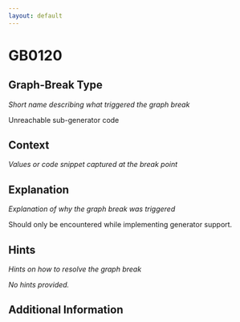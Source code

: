 ```yaml
---
layout: default
---
```

# GB0120

## Graph-Break Type
*Short name describing what triggered the graph break*

Unreachable sub-generator code

## Context
*Values or code snippet captured at the break point*



## Explanation
*Explanation of why the graph break was triggered*

Should only be encountered while implementing generator support.

## Hints
*Hints on how to resolve the graph break*

*No hints provided.*


## Additional Information

<!-- ADDITIONAL INFORMATION START - Add custom information below this line -->

<!-- ADDITIONAL INFORMATION END -->

